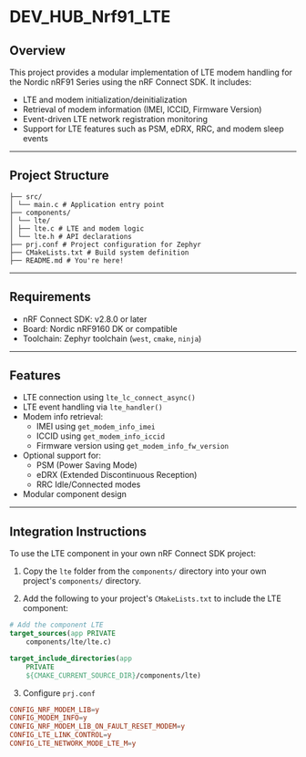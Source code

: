 # DEV_HUB_Nrf91_LTE

## Overview

This project provides a modular implementation of LTE modem handling for the Nordic nRF91 Series using the nRF Connect SDK. It includes:

- LTE and modem initialization/deinitialization  
- Retrieval of modem information (IMEI, ICCID, Firmware Version)  
- Event-driven LTE network registration monitoring  
- Support for LTE features such as PSM, eDRX, RRC, and modem sleep events  

---

## Project Structure

```DEV_HUB_Nrf91_LTE/
├── src/
│ └── main.c # Application entry point
├── components/
│ └── lte/
│ ├── lte.c # LTE and modem logic
│ └── lte.h # API declarations
├── prj.conf # Project configuration for Zephyr
├── CMakeLists.txt # Build system definition
├── README.md # You're here!
```
---

## Requirements

- nRF Connect SDK: v2.8.0 or later  
- Board: Nordic nRF9160 DK or compatible  
- Toolchain: Zephyr toolchain (`west`, `cmake`, `ninja`)  

---

## Features

- LTE connection using `lte_lc_connect_async()`
- LTE event handling via `lte_handler()`
- Modem info retrieval:
  - IMEI using `get_modem_info_imei`
  - ICCID using `get_modem_info_iccid`
  - Firmware version using `get_modem_info_fw_version`
- Optional support for:
  - PSM (Power Saving Mode)
  - eDRX (Extended Discontinuous Reception)
  - RRC Idle/Connected modes
- Modular component design

---

## Integration Instructions

To use the LTE component in your own nRF Connect SDK project:

1. Copy the `lte` folder from the `components/` directory into your own project's `components/` directory.

2. Add the following to your project's `CMakeLists.txt` to include the LTE component:

```cmake
# Add the component LTE
target_sources(app PRIVATE
    components/lte/lte.c)

target_include_directories(app
    PRIVATE
    ${CMAKE_CURRENT_SOURCE_DIR}/components/lte)
```

3. Configure `prj.conf`

```conf
CONFIG_NRF_MODEM_LIB=y
CONFIG_MODEM_INFO=y
CONFIG_NRF_MODEM_LIB_ON_FAULT_RESET_MODEM=y
CONFIG_LTE_LINK_CONTROL=y
CONFIG_LTE_NETWORK_MODE_LTE_M=y
```